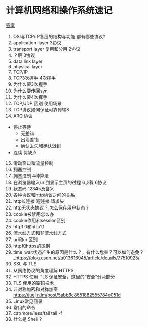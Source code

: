 # 计算机网络和操作系统速记

[答案](../shortanswer/计算机网络和操作系统速记)

1. OSI与TCP/IP各层的结构与功能,都有哪些协议?
2. application-layer  3协议
3. transport layer  复用和分用 2协议
4. ？层   3协议
5. data link layer 
6. physical layer 
7. TCP/IP
8. TCP3次握手 4次挥手
9. 为什么要3次握手
10. 为什么要传回syn
11. 为什么要4次挥手
12. TCP,UDP 区别 使用场景
13. TCP协议如何保证可靠传输8
14. ARQ 协议
- 停止等待
	- 无差错
	- 出现差错
	- 确认丢失和确认迟到
- 连续   优缺点
15. 滑动窗口和流量控制
16. 拥塞控制 
17.  拥塞控制 4种算法
18. 在浏览器输入url到显示主页的过程 6步骤 6协议
19. 状态码 12345及含义
20. 各种协议和http协议之间的关系
21. http长连接 短连接   请求头
22. http无状态协议？ 怎么保存用户状态？
23. cookie被禁用怎么办
24. cookie作用和session区别
25. http1.0和http1.1
26. 流水线方式和非流水线方式
27. uri和url区别
28. http和https的区别
29. time_wait状态产生的原因是什么？，有什么危害？可以如何避免？_https://blog.csdn.net/u013616945/article/details/77510925/
30. SSL 与 TLS
31. 从网络协议的角度理解 HTTPS
32. HTTPS 使用 TLS 保证安全，这里的“安全”分两部分
33. TLS 使用的密码技术
34. 非对称加密和对称加密
https://juejin.im/post/5abb6c8651882555784e051d
35. Linux常见目录
36. 常用的命令
37. cat/more/less/tail tail -f
38. 什么是 Shell？